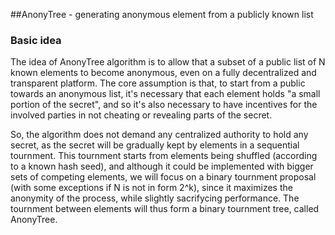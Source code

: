 ##AnonyTree - generating anonymous element from a publicly known list


### Basic idea
The idea of AnonyTree algorithm is to allow that a subset of a public list of N known 
elements to become anonymous, even on a fully decentralized and transparent platform.
The core assumption is that, to start from a public towards an anonymous list, it's
necessary that each element holds "a small portion of the secret", and so it's also
necessary to have incentives for the involved parties in not cheating or revealing
parts of the secret.

So, the algorithm does not demand any centralized authority to hold any secret, as
the secret will be gradually kept by elements in a sequential tournment.
This tournment starts from elements being shuffled (according to a known hash seed),
and although it could be implemented with bigger sets of competing elements, we will
focus on a binary tournment proposal (with some exceptions if N is not in form 2^k), 
since it maximizes the anonymity of the process, while slightly sacrifycing performance.
The tournment between elements will thus form a binary tournment tree, called AnonyTree.


